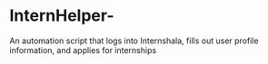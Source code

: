 # InternHelper-
An automation script that logs into Internshala, fills out user profile information, and applies for internships
